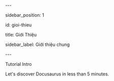 \---

sidebar_position: 1

id: gioi-thieu

title: Giới Thiệu

sidebar_label: Giới thiệu chung

\---

Tutorial Intro

Let's discover Docusaurus in less than 5 minutes.
